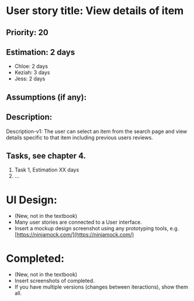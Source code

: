 
# User story title: View details of item

## Priority: 20 

## Estimation: 2 days

* Chloe: 2 days 
* Keziah: 3 days
* Jess: 2 days


## Assumptions (if any):

## Description: 

Description-v1: The user can select an item from the search page and view details specific to that item including previous users reviews.

## Tasks, see chapter 4.

1. Task 1, Estimation XX days
2. ...


# UI Design:
* (New, not in the textbook) 
* Many user stories are connected to a User interface.
* Insert a mockup design screenshot using any prototyping tools, e.g. [https://ninjamock.com/](https://ninjamock.com/)

# Completed:
* (New, not in the textbook) 
* Insert screenshots of completed. 
* If you have multiple versions (changes between iteractions), show them all.

